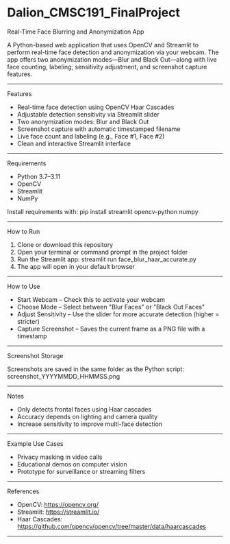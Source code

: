 # Dalion_CMSC191_FinalProject

Real-Time Face Blurring and Anonymization App

A Python-based web application that uses OpenCV and Streamlit to perform real-time face detection and anonymization via your webcam. The app offers two anonymization modes—Blur and Black Out—along with live face counting, labeling, sensitivity adjustment, and screenshot capture features.

------------------------------------------------------------

Features

- Real-time face detection using OpenCV Haar Cascades
- Adjustable detection sensitivity via Streamlit slider
- Two anonymization modes: Blur and Black Out
- Screenshot capture with automatic timestamped filename
- Live face count and labeling (e.g., Face #1, Face #2)
- Clean and interactive Streamlit interface

------------------------------------------------------------

Requirements

- Python 3.7–3.11
- OpenCV
- Streamlit
- NumPy

Install requirements with:
pip install streamlit opencv-python numpy

------------------------------------------------------------

How to Run

1. Clone or download this repository
2. Open your terminal or command prompt in the project folder
3. Run the Streamlit app:
   streamlit run face_blur_haar_accurate.py
4. The app will open in your default browser

------------------------------------------------------------

How to Use

- Start Webcam – Check this to activate your webcam
- Choose Mode – Select between "Blur Faces" or "Black Out Faces"
- Adjust Sensitivity – Use the slider for more accurate detection (higher = stricter)
- Capture Screenshot – Saves the current frame as a PNG file with a timestamp

------------------------------------------------------------

Screenshot Storage

Screenshots are saved in the same folder as the Python script:
screenshot_YYYYMMDD_HHMMSS.png

------------------------------------------------------------

Notes

- Only detects frontal faces using Haar cascades
- Accuracy depends on lighting and camera quality
- Increase sensitivity to improve multi-face detection

------------------------------------------------------------

Example Use Cases

- Privacy masking in video calls
- Educational demos on computer vision
- Prototype for surveillance or streaming filters

------------------------------------------------------------

References

- OpenCV: https://opencv.org/
- Streamlit: https://streamlit.io/
- Haar Cascades: https://github.com/opencv/opencv/tree/master/data/haarcascades

------------------------------------------------------------
